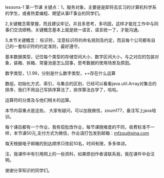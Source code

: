 lessons-1
第一节课 关键点：1，服务对象，主要是是即将去实习的计算机科学系的学生，或者热爱编程、期望从事IT事业的同学们。

2,关键概念需掌握，而且建议牢记，并且多思考，多巩固，这样才能在工作中与同事们交流顺畅，关键概念基本上就是统一语言，语言统一了，才能沟通。

3,本节关键概念： 标识符，注意标识符的命名规则及约定，而且每个公司都有自己的一套标识符的约定准则，最好遵守。

基本数据类型，记住每个类型的存储空间大小、数字区间大小，与之对应的包装对象，装箱、拆箱、常量池是怎么回事，思考数据的使用场景及原因。

数字类型，1,1.99，分别是什么数字类型，+=存在什么运算

数组，初始化方式、索引，与集合的区别，已经可以看看java.util.Array对集合的排序，我们不用自己写排序算法了，排序算法白学了，哈哈。

运算符的分类及与他们相关的运算。

本节内容重点是这些。 大家有疑问，可以加我微信，zoumf77，备注写上java培训。

每个课后都有一个作业，我有偿批改作业，每节课随难度的不同，收费标准不一样，本节课50元,支付方式为微信，作业请打包发到邮箱：mfzou@sina.com

每天根据电子邮箱的到达顺序只改前10名，时间有限，多多体谅。

注，我课件中有引用网上的一些资料，如果原创作者请联系我，我在课件中会注明。

谢谢分享知识的同学们。


